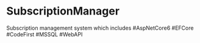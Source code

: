 # SubscriptionManager
Subscription management system  which includes #AspNetCore6 #EFCore #CodeFirst #MSSQL #WebAPI
